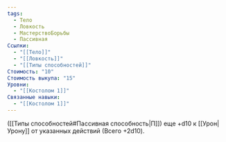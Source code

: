 ```yaml
---
tags:
  - Тело
  - Ловкость
  - МастерствоБорьбы
  - Пассивная
Ссылки:
  - "[[Тело]]"
  - "[[Ловкость]]"
  - "[[Типы способностей]]"
Стоимость: "10"
Стоимость выкупа: "15"
Уровни:
  - "[[Костолом 1]]"
Связанные навыки:
  - "[[Костолом 1]]"
---
```

([[Типы способностей#Пассивная способность|П]]) еще +d10 к [[Урон|Урону]]  от указанных действий (Всего +2d10).